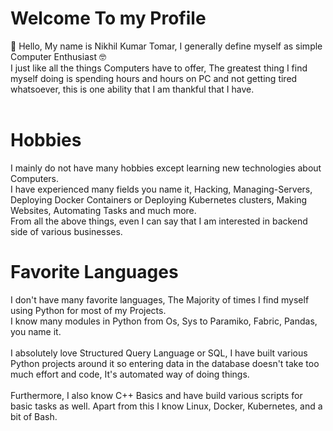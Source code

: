 # Welcome To my Profile
:wave: Hello, My name is Nikhil Kumar Tomar, I generally define myself as simple Computer Enthusiast :nerd_face:<br/>
I just like all the things Computers have to offer, The greatest thing I find myself doing is spending hours and hours on PC and not getting tired whatsoever, this is one ability that I am thankful that I have.<br/><br/>

# Hobbies
I mainly do not have many hobbies except learning new technologies about Computers.<br/> I have experienced many fields you name it, Hacking, Managing-Servers, Deploying Docker Containers or Deploying Kubernetes clusters, Making Websites, Automating Tasks and much more.<br/>
From all the above things, even I can say that I am interested in backend side of various businesses.

# Favorite Languages
I don't have many favorite languages, The Majority of times I find myself using Python for most of my Projects.<br/> I know many modules in Python from Os, Sys to Paramiko, Fabric, Pandas, you name it.<br/><br/>
I absolutely love Structured Query Language or SQL, I have built various Python projects around it so entering data in the database doesn't take too much effort and code, It's automated way of doing things.<br/><br/>
Furthermore, I also know C++ Basics and have build various scripts for basic tasks as well.
Apart from this I know Linux, Docker, Kubernetes, and a bit of Bash.
